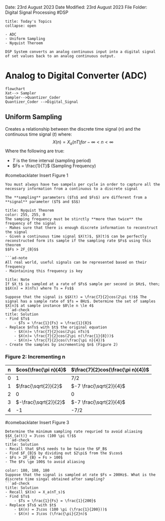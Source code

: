 Date: 23rd August 2023
Date Modified: 23rd August 2023
File Folder: Digital Signal Processing
#DSP

```ad-abstract
title: Today's Topics
collapse: open

- ADC
- Uniform Sampling
- Nyquist Theroem

```

```ad-important
DSP System converts an analog continuous input into a digital signal of set values back to an analog continuous output.
```

# Analog to Digital Converter (ADC)


```mermaid
flowchart
Xat--> Sampler
Sampler-->Quantizer_Coder  
Quantizer_Coder -->Digital_Signal
```

## Uniform Sampling

Creates a relationship between the discrete time signal ($n$) and the continuous time signal ($t$) where:
$$X(n) = X_a(nT) for -\infty<n<\infty$$ Where the following are true:
- $T$ is the time interval (sampling period)
- $Fs = \frac{1}{T}$ (Sampling Frequency)

#comebacklater Insert Figure 1

```ad-important
You must always have two sampels per cycle in order to capture all the necessary information from a continuous to a discrete signal
```

```ad-note
The **sampling** parameters ($Ts$ and $Fs$) are different from a **signal** parameter ($T$ and $S$)
```

```ad-important
title: Nyquist Theorem
color: 255, 255, 0
The samping frequency must be stirctly **more than twice** the frequency of the signal
- Makes sure that there is enough discrete information to reconstruct the signal
- Given a continuous time signal $X(t)$, $X(t)$ can be perfectly reconstructed form its sample if the sampling rate $Fs$ using this theorem
$$Fs > 2F_{B}$$

```ad-note
All real world, useful signals can be represented based on their frequency
- Maintaining this frequency is key
```

```ad-summary
title: Note
If $X_t$ is sampled at a rate of $Fs$ sample per second in $Hz$, then;
$$X(n) = X(nTs) where Ts = Fs$$
```

```ad-example
Suppose that the signal is $$X(t) = \frac{7}{2}cos(2\pi t)$$ The signal has a sample rate of $fs = 8Hz$. Determine the set of samples $X[n]$ at sample instance $0\le n \le 4$
```ad-check
title: Solution
- Find $Ts$
	- $Ts = \frac{1}{Fs} = \frac{1}{8}$
- Replace $nTs$ with $t$ the original equation
	- $X(n)= \frac{7}{2}cos(2\pi nTs)$ 
	- $X(n)= \frac{7}{2}cos(2\pi n(\frac{1}{8}))$
	- $X(n)= \frac{7}{2}cos(\frac{\pi n}{4})$
- Create the samples by incrementing $n$ (Figure 2)
```

### Figure 2: Incrementing n


| n   | $cos(\frac{\pi n}{4}$ | $\frac{7}{2}cos(\frac{\pi n}{4})$ |
| --- | --------------------- | --------------------------------- |
| 0   | 1                     | 7/2                               |
| 1   | $\frac{\sqrt{2}}{2}$  | $-7 \frac{\sqrt{2}}{4}$           |
| 2   | 0                     | 0                                  |
| 3   | $-\frac{\sqrt{2}}{2}$ | $-7 \frac{\sqrt{2}}{4}$           |
| 4   | -1                    | -7/2                              |


#comebacklater Insert Figure 3

```ad-example
Determine the minimum sampling rate requried to avoid aliasing
$$X_{a(t)} = 3\cos (100 \pi t)$$
```ad-check
title: Solution
- Recall that $Fs$ needs to be twice the $F_B$
- Find $F_{B}$ by dividing out $2\pi$ from the $\cos$
- $Fs > 2F_{B} = Fs > 100$ 
- The $Fs \ge 100$ to avoid aliasing 
```

```ad-example
color: 180, 100, 180
Suppose that the signal is sampled at rate $Fs = 200Hz$. What is the discrete time singal obtained after sampling?
```ad-check
title: Solution
- Recall $X(n) = X_a(nT_s)$
- Find $Ts$
	- $Ts = \frac{1}{Fs} = \frac{1}{200}$
- Replace $Ts$ with $t$
	- $X(n) = 3\cos (100 \pi (\frac{1}{200}))$
	- $X(n) = 3\cos (\frac{\pi}{2}n)$
```


